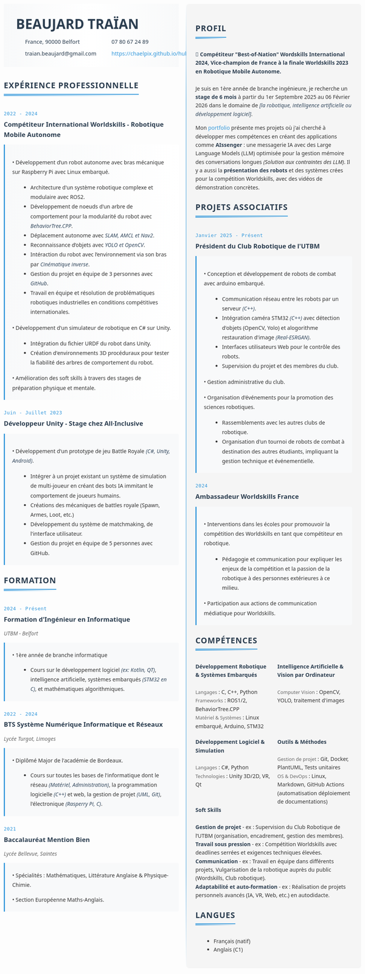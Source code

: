# CV - Traïan Beaujard

<div class="container">
<div class="left-column">


<div class="header">
    <div class="profile-container">
        <div class="text-content">
            <h1>BEAUJARD TRAÏAN</h1>
            <div class="contact-info">
                <div class="contact-item"><i class="fas fa-map-marker-alt"></i> France, 90000 Belfort</div>
                <div class="contact-item"><i class="fas fa-phone"></i> 07 80 67 24 89</div>
                <div class="contact-item"><i class="fas fa-envelope"></i> traian.beaujard@gmail.com</div>
                <div class="contact-item"><i class="fas fa-globe"></i> <a href="https://chaelpix.github.io/hub/portfolio/">https://chaelpix.github.io/hub/portfolio/</a></div>
            </div>
        </div>
    </div>
</div>


## <span class="section-title">Expérience Professionnelle</span>


<div class="date-block">2022 - 2024</div>

### Compétiteur International Worldskills - Robotique Mobile Autonome
<div class="experience-item highlight-item">
<!-- <div class="skills-tag">Robotique, C++, C#, Python, ROS, OpenCV, YOLO, Unity, Git</div> -->

• Développement d’un robot autonome avec bras mécanique sur Raspberry Pi avec Linux embarqué.
- Architecture d'un système robotique complexe et modulaire avec ROS2.
- Développement de noeuds d'un arbre de comportement pour la modularité du robot avec *BehaviorTree.CPP*.
- Déplacement autonome avec *SLAM, AMCL et Nav2*.
- Reconnaissance d’objets avec *YOLO et OpenCV*.
- Intéraction du robot avec l’environnement via son bras par *Cinématique inverse*.
- Gestion du projet en équipe de 3 personnes avec *GitHub*.
- Travail en équipe et résolution de problématiques robotiques industrielles en conditions compétitives internationales.
  
• Développement d'un simulateur de robotique en C# sur Unity.
- Intégration du fichier URDF du robot dans Unity.
- Création d'environnements 3D procéduraux pour tester la fiabilité des arbres de comportement du robot.
  
• Amélioration des soft skills à travers des stages de préparation physique et mentale.

</div>

<div class="date-block">Juin - Juillet 2023</div>

### Développeur Unity - Stage chez All·Inclusive
<div class="experience-item">
<!-- <div class="skills-tag">C#, Unity, Android, IA, Git</div> -->

• Développement d'un prototype de jeu Battle Royale *(C#, Unity, Android)*.
- Intégrer à un projet existant un système de simulation de multi-joueur en créant des bots IA immitant le comportement de joueurs humains.
- Créations des mécaniques de battles royale (Spawn, Armes, Loot, etc.)
- Développement du système de matchmaking, de l'interface utilisateur.
- Gestion du projet en équipe de 5 personnes avec GitHub.
</div>

## <span class="section-title">Formation</span>

<div class="date-block">2024 - Présent</div>

### Formation d'Ingénieur en Informatique
<div class="subtitle">UTBM - Belfort </div>

<div class="education-item">
• 1ère année de branche informatique

- Cours sur le développement logiciel *(ex: Kotlin, QT)*, intelligence artificielle, systèmes embarqués *(STM32 en C)*, et mathématiques algorithmiques.
</div>

<div class="date-block">2022 - 2024</div>

### BTS Système Numérique Informatique et Réseaux
<div class="subtitle">Lycée Turgot, Limoges</div>
<div class="education-item">
• Diplômé Major de l'académie de Bordeaux.

- Cours sur toutes les bases de l'informatique dont le réseau *(Matériel, Administration)*, la programmation logicielle *(C++)* et web, la gestion de projet *(UML, Git)*, l'électronique *(Rasperry Pi, C)*.
</div>

<div class="date-block">2021</div>

### Baccalauréat Mention Bien
<div class="subtitle">Lycée Bellevue, Saintes</div>
<div class="education-item">
• Spécialités : Mathématiques, Littérature Anglaise & Physique-Chimie.

• Section Européenne Maths-Anglais.
</div>

</div>
<div class="right-column">


## <span class="section-title">Profil</span>
            
<strong>🏅 Compétiteur "Best-of-Nation" Wordskills International 2024, Vice-champion de France à la finale Worldskills 2023 en Robotique Mobile Autonome.</strong>
<br><br>
Je suis en 1ère année de branche ingénieure, je recherche un **stage de 6 mois** à partir du 1er Septembre 2025 au 06 Février 2026 dans le domaine de *[la robotique, intelligence artificielle ou développement logiciel]*. 
<!-- *[la robotique, intelligence artificielle ou développement logiciel]* : j'adapterais selon l'entreprise bien sûr, ne crois pas que c'est la version finale -->

Mon <a href="https://chaelpix.github.io/hub/portfolio/">portfolio</a> présente mes projets où j'ai cherché à développer mes compétences en créant des applications comme
**AIssenger** : une messagerie IA avec des Large Language Models (LLM) optimisée pour la gestion mémoire des conversations longues <i>(Solution aux contraintes des LLM)</i>. 
Il y a aussi la **présentation des robots** et des systèmes crées pour la compétition Worldskills, avec des vidéos de démonstration concrètes.

## <span class="section-title">Projets Associatifs</span>

<div class="date-block">Janvier 2025 - Présent</div>

### Président du Club Robotique de l'UTBM
<div class="experience-item">

 
• Conception et développement de robots de combat avec arduino embarqué.
- Communication réseau entre les robots par un serveur *(C++)*.
- Intégration caméra STM32 *(C++)* avec détection d'objets (OpenCV, Yolo) et alogorithme restauration d'image *(Real-ESRGAN)*.
- Interfaces utilisateurs Web pour le contrôle des robots.
- Supervision du projet et des membres du club.

• Gestion administrative du club.  

• Organisation d'événements pour la promotion des sciences robotiques. 
- Rassemblements avec les autres clubs de robotique.
- Organisation d'un tournoi de robots de combat à destination des autres étudiants, impliquant la gestion technique et événementielle.
</div>

<div class="date-block">2024</div>

### Ambassadeur Worldskills France

<div class="experience-item">

• Interventions dans les écoles pour promouvoir la compétition des Worldskills en tant que compétiteur en robotique.
- Pédagogie et communication pour expliquer les enjeux de la compétition et la passion de la robotique à des personnes extérieures à ce milieu.
  
• Participation aux actions de communication médiatique pour Worldskills.

</div>

## <span class="section-title">Compétences</span>

<div class="skills-grid">
    <div class="skill-item">
        <strong>Développement Robotique & Systèmes Embarqués</strong><br>
        <span class="skill-category">Langages</span> : C, C++, Python<br>
        <span class="skill-category">Frameworks</span> : ROS1/2, BehaviorTree.CPP<br>
        <span class="skill-category">Matériel & Systèmes</span> : Linux embarqué, Arduino, STM32
    </div>
    <div class="skill-item">
        <strong>Intelligence Artificielle & Vision par Ordinateur</strong><br>
        <span class="skill-category">Computer Vision</span> : OpenCV, YOLO, traitement d'images
    </div>
    <div class="skill-item">
        <strong>Développement Logiciel & Simulation</strong><br>
        <span class="skill-category">Langages</span> : C#, Python<br>
        <span class="skill-category">Technologies</span> : Unity 3D/2D, VR, Qt
    </div>
    <div class="skill-item">
        <strong>Outils & Méthodes</strong><br>
        <span class="skill-category">Gestion de projet</span> : Git, Docker, PlantUML, Tests unitaires<br>
        <span class="skill-category">OS & DevOps</span> : Linux, Markdown, GitHub Actions (automatisation déploiement de documentations)<br>
    </div>

</div>
        <strong>Soft Skills</strong> <br><br>
        <strong>Gestion de projet</strong> - ex : Supervision du Club Robotique de l’UTBM (organisation, encadrement, gestion des membres).
        <br>
        <strong>Travail sous pression</strong> - ex : Compétition Worldskills avec deadlines serrées et exigences techniques élevées. 
        <br>
        <strong>Communication</strong> - ex : Travail en équipe dans différents projets, Vulgarisation de la robotique auprès du public (Wordskills, Club robotique).
        <br>
        <strong>Adaptabilité et auto-formation</strong> - ex : Réalisation de projets personnels avancés (IA, VR, Web, etc.) en autodidacte.
        <br>

## <span class="section-title">Langues</span>
- Français (natif)
- Anglais (C1)

</div>
</div>

<style>
body > h1:first-of-type {
    display: none;
}

body {
    font-family: 'Segoe UI', Roboto, Oxygen, Ubuntu, sans-serif;
    line-height: 1.6;
    color: #333;
    max-width: 100%; /* Changed from 1200px to use full width */
    margin: 0 auto;
    padding: 10px; /* Reduced padding */
}

.header {
    margin-bottom: 2rem;
    padding: 0;
    background: linear-gradient(to right, #f8f9fa, #ffffff, #f8f9fa);
}

.profile-container {
    max-width: 1000px;
    margin: 0 auto;
    display: flex;
    justify-content: flex-start;
    align-items: stretch;
    gap: 0;
}

.text-content {
    flex: 1;
    padding: 1.5rem 2rem;
}

.profile-image {
    width: 120px;
    height: auto;
    border: 1px solid #000;
    object-fit: cover;
    margin: 0;
}

.contact-info {
    display: grid;
    grid-template-columns: repeat(2, 1fr);
    gap: 0.5rem 2rem;
    margin-top: 0.5rem;
    padding-left: 1rem;
}

.contact-item {
    display: flex;
    align-items: center;
    gap: 0.5rem;
    color: #2c3e50;
    font-size: 0.9rem;
}

.container {
    display: flex;
    gap: 20px; /* Reduced gap to save space */
    position: relative;
    width: 100%; /* Ensure container takes full width */
}

.left-column, .right-column {
    width: calc(50% - 10px); /* Each column takes exactly 50% minus half the gap */
    position: relative;
}

.right-column {
    background-color: rgb(245, 245, 245);  
    padding: 1.5rem;
    border-radius: 8px;
    max-width: none; /* Removed max-width constraint */
}

.left-column::after {
    content: '';
    position: absolute;
    top: 0;
    right: -20px;
    width: 1px;
    height: 100%;
    background: linear-gradient(to bottom, 
        transparent,
        #3498db 10%,
        #3498db 90%,
        transparent
    );
}

.section-title {
    color: #2c3e50;
    border-bottom: 2px solid #3498db;
    padding-bottom: 5px;
    text-transform: uppercase;
    letter-spacing: 1px;
    font-weight: 600;
    position: relative;
    display: inline-block;
    margin-bottom: 1rem;
}

.section-title::after {
    content: '';
    position: absolute;
    bottom: -5px;
    left: 0;
    width: 100%;
    height: 2px;
    background: linear-gradient(to right, #3498db, transparent);
}

h1 {
    font-size: 2.2rem;
    margin: 0;
    color: #2c3e50;
    text-align: left;
}

h2 {
    color: #2c3e50;
    margin-top: 1.5rem;
}

h3 {
    color: #2c3e50;
    margin: 0.3rem 0 0.8rem 0;
    font-size: 1.2em;
    font-weight: 600;
}

.experience-item, .education-item {
    background: #f8f9fa;
    padding: 1.2rem;
    border-left: 3px solid #3498db;
    margin: 0.5rem 0 1.2rem 0;
    border-radius: 0 4px 4px 0;
    line-height: 1.8;
}

.experience-item > *, .education-item > * {
    margin-bottom: 1rem;
}

.experience-item > *:last-child, .education-item > *:last-child {
    margin-bottom: 0;
}

ul, ol {
    margin-left: 1.5rem;
}

a {
    color: #3498db;
    text-decoration: none;
}

a:hover {
    text-decoration: underline;
}

.contact-info span {
    padding: 0 10px;
}

.date-block {
    font-family: 'Roboto Mono', monospace;
    color: #3498db;
    font-size: 0.9em;
    margin-top: 1.5rem;
    font-weight: 500;
    letter-spacing: 0.5px;
}

.highlight-item {
    border-left: 4px solidrgb(244, 223, 0);
    background: linear-gradient(to right, #f8f9fa, #ffffff);
}

.skills-tag {
    font-family: 'Roboto Mono', monospace;
    font-size: 0.8em;
    color: #666;
    margin-bottom: 1rem;
    padding-bottom: 0.5rem;
    border-bottom: 1px dashed #ddd;
}

.subtitle {
    font-style: italic;
    color: #666;
    margin-bottom: 0.8rem;
}

strong {
    color: #2c3e50;
    font-weight: 600;
}

em {
    color: #34495e;
    font-style: italic;
    font-weight: 500;

}

@media print {
    body {
        font-size: 11pt;
    }
    
    .container {
        gap: 20px;
    }
    
    .experience-item, .education-item {
        padding: 0.5rem;
    }

    .header {
        padding: 1rem;
    }
    
    .profile-image {
        width: 50px;
        height: 50px;
    }
    
    .contact-info {
        font-size: 9pt;
        gap: 0.3rem 1rem;
    }
    
    h1 {
        font-size: 1.8rem;
    }

    .skills-columns {
        gap: 1rem;
    }
}

.skill-category {
    font-weight: 500;
    color: #666;
    font-size: 0.9em;
}

.skills-grid {
    display: grid;
    grid-template-columns: repeat(2, 1fr);
    gap: 1.2rem;
}

.skill-item {
}

.skill-item strong {
    display: block;
    color: #2c3e50;
}

</style>

<link rel="stylesheet" href="https://cdnjs.cloudflare.com/ajax/libs/font-awesome/5.15.4/css/all.min.css">
<link href="https://fonts.googleapis.com/css2?family=Roboto+Mono:wght@400;500&display=swap" rel="stylesheet">
